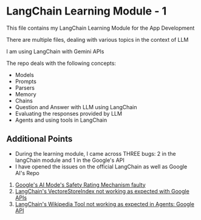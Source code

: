 # LangChain Learning Module - 1 

This file contains my LangChain Learning Module for the App Development

There are multiple files, dealing with various topics in the context of LLM

I am using LangChain with Gemini APIs

The repo deals with the following concepts:
- Models
- Prompts
- Parsers
- Memory
- Chains
- Question and Answer with LLM using LangChain
- Evaluating the responses provided by LLM
- Agents and using tools in LangChain


## Additional Points
- During the learning module, I came across THREE bugs: 2 in the langChain module and 1 in the Google's API
- I have opened the issues on the official LangChain as well as Google AI's Repo

1. [Google's AI Mode's Safety Rating Mechanism faulty](https://github.com/google/generative-ai-python/issues/258)
1. [LangChain's VectoreStoreIndex not working as expected with Google APIs](https://github.com/langchain-ai/langchain/issues/19781)
1. [LangChain's Wikipedia Tool not working as expected in Agents: Google API](https://github.com/langchain-ai/langchain/issues/19805)

  
